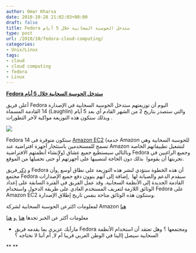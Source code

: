 ```yaml
---
author: Omar Kharsa
date: 2010-10-28 21:02:03+00:00
draft: false
title: Fedora ستدخل الحوسبة السحابية خلال 5 أيام
type: post
url: /2010/10/fedora-cloud-computing/
categories:
- Unix/Linux
tags:
- cloud
- cloud computing
- fedora
- Linux
---
```


**[Fedora ستدخل الحوسبة السحابية خلال 5 أيام](http://www.it-scoop.com/2010/10/fedora-cloud-computing/)**




أعلن فريق Fedora اليوم أن توزيعتهم ستدخل الحوسبة السحابية في الإصدارة 14 القادمة المسماة (Laughlin) والتي ستصدر بتاريخ 2 من الشهر القادم أي بعد 5 أيام وبذلك ستكون هذه التوزيعة مواكبة لآخر التطورات .




[![](http://www.it-scoop.com/wp-content/uploads/2010/10/amazon-web-service.jpg)
](http://www.it-scoop.com/2010/10/fedora-cloud-computing/)




Fedora 14 ستكون متوفرة فى [Amazon EC2](http://aws.amazon.com/ec2/) (خدمة Amazon للحوسبة السحابية وهي تسمح للمستخدمين باستئجار أجهزة افتراضية عند Amazon لتشغيل تطبيقاتهم الخاصة ولإنشاء أنظمتهم الافتراضية) وبالتالي سيستطيع جميع عشاق Fedora وجميع الراغبين في تجربتها أن يقوموا  بذلك دون الحاجة لتنصيبها على أجهزتهم أو حتى تحميلها من الموقع.


و [ذكر ](http://press.redhat.com/2010/10/28/fedora-14-has-its-head-in-the-cloud/)فريق Fedora أن هذه الخطوة ستؤدي لنشر هذه التوزيعة على نطاق أوسع ,وأن مجتمع Fedora سيقدم الدعم والصيانة لها  ,إضافة إلى أنهم ينوون دفع جميع الإصدارات القادمة الجديدة إلى الأنظمة السحابية.
وقد عمل الفريق في الفترة السابقة على إعداد الوثائق اللازمة لتعريف المستخدم العادي على طريقة الدخول واستخدام Fedora على Amazon EC2 وستكون هذه الوثائق متاحة بنفس تاريخ إطلاق الإصدارة.

لمعلومات اكثرعن الحوسبة السحابية لشركة Amazon [هنا ](http://en.wikipedia.org/wiki/Amazon_Elastic_Compute_Cloud)

معلومات أكثر عن الخبر تجدها [هنا](https://fedoraproject.org/wiki/Fedora_14_on_EC2) ,و [هنا](http://press.redhat.com/2010/10/28/fedora-14-has-its-head-in-the-cloud/)

- مارأيك عزيزي بما يقدمه فريق Fedora ومجتمعها ؟ وهل تعتقد أن استخدام الأنظمة السحابية سيصل إالينا في الوطن العربي قريبا أم لا, أم أننا لا نحتاجه ؟

**
**
